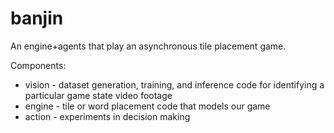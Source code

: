 # banjin

An engine+agents that play an asynchronous tile placement game. 

Components: 

* vision - dataset generation, training, and inference code for identifying a particular game state video footage
* engine - tile or word placement code that models our game
* action - experiments in decision making

